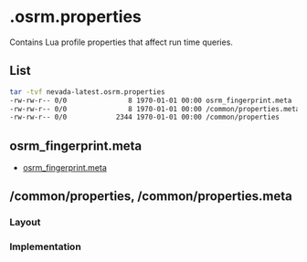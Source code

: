 

# .osrm.properties 
Contains Lua profile properties that affect run time queries.           

## List 

```bash
tar -tvf nevada-latest.osrm.properties
-rw-rw-r-- 0/0               8 1970-01-01 00:00 osrm_fingerprint.meta
-rw-rw-r-- 0/0               8 1970-01-01 00:00 /common/properties.meta
-rw-rw-r-- 0/0            2344 1970-01-01 00:00 /common/properties
```

## osrm_fingerprint.meta
- [osrm_fingerprint.meta](./fingerprint.md)

## /common/properties, /common/properties.meta

### Layout

### Implementation
